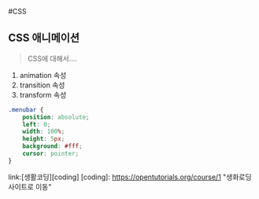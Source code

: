 #CSS
## CSS 애니메이션
> CSS에 대해서....
1. animation 속성
2. transition 속성
3. transform 속성
```css
.menubar {
    position: absolute;
    left: 0;
    width: 100%;
    height: 5px;
    background: #fff;
    cursor: pointer;
}
```
link:[생활코딩][coding]
[coding]: https://opentutorials.org/course/1 "생화로딩 사이트로 이동"